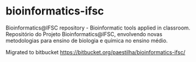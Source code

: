 # bioinformatics-ifsc
Bioinformatics@IFSC repository - Bioinformatic tools applied in classroom. Repositório do Projeto Bioinformatics@IFSC, envolvendo novas metodologias para ensino de biologia e química no ensino médio.

Migrated to bitbucket
https://bitbucket.org/paestilha/bioinformatics-ifsc/
